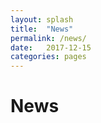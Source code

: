 ```yaml
---
layout: splash
title:  "News"
permalink: /news/
date:   2017-12-15
categories: pages
---
```


News
====
